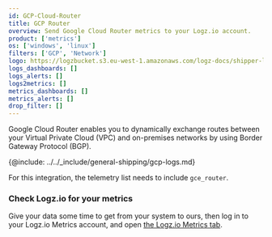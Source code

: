 ```yaml
---
id: GCP-Cloud-Router
title: GCP Router
overview: Send Google Cloud Router metrics to your Logz.io account.
product: ['metrics']
os: ['windows', 'linux']
filters: ['GCP', 'Network']
logo: https://logzbucket.s3.eu-west-1.amazonaws.com/logz-docs/shipper-logos/gcprouter.png
logs_dashboards: []
logs_alerts: []
logs2metrics: []
metrics_dashboards: []
metrics_alerts: []
drop_filter: []
---
```




Google Cloud Router enables you to dynamically exchange routes between your Virtual Private Cloud (VPC) and on-premises networks by using Border Gateway Protocol (BGP). 


{@include: ../../_include/general-shipping/gcp-logs.md}  

For this integration, the telemetry list needs to include `gce_router`.

### Check Logz.io for your metrics

Give your data some time to get from your system to ours, then log in to your Logz.io Metrics account, and open [the Logz.io Metrics tab](https://app.logz.io/#/dashboard/metrics/).
